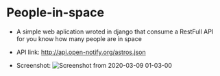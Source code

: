 # People-in-space
 - A simple web aplication wroted in django that consume a RestFull API for you know how many people are in space

- API link:
http://api.open-notify.org/astros.json

 - Screenshot:
![Screenshot from 2020-03-09 01-03-00](https://user-images.githubusercontent.com/42082104/76182730-bb1d1e80-61a4-11ea-98cf-bff68209841a.png)

